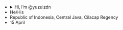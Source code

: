 - <details>
    <summary>Hi, I’m @yuzuizdn</summary>
    (Either you can call me Yusuf)
    <!---Blud my real name is "Izzudin Yusuf" --->
  </details>
- He/His
- Republic of Indonesia, Central Java, Cilacap Regency
- 15 April

